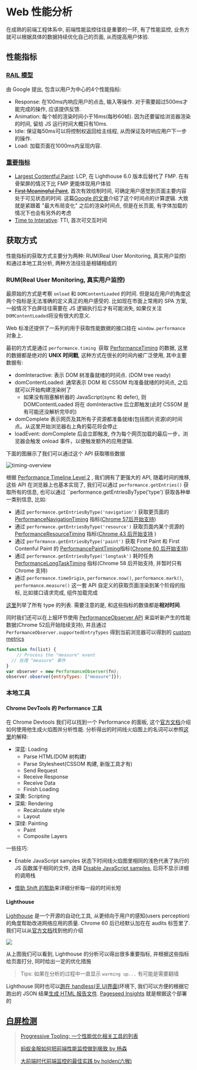 # Web 性能分析

在成熟的前端工程体系中, 前端性能监控往往是重要的一环, 有了性能监控, 业务方就可以根据具体的数据持续优化自己的页面, 从而提高用户体验.

## 性能指标

### [RAIL 模型](https://developers.google.com/web/fundamentals/performance/rail?hl=zh-cn#%E4%BB%A5%E7%94%A8%E6%88%B7%E4%B8%BA%E4%B8%AD%E5%BF%83)

由 Google 提出, 包含以用户为中心的4个性能指标: 

* Response: 在100ms内响应用户的点击, 输入等操作. 对于需要超过500ms才能完成的操作, 应该提供反馈.
* Animation: 每个帧的渲染时间小于16ms(每秒60帧). 因为还要留给浏览器渲染的时间, 留给 JS 运行时间大概只有10ms.
* Idle: 保证每50ms可以将控制权返回给主线程,  从而保证及时响应用户下一步的操作.
* Load: 加载页面在1000ms内呈现内容.

### [重要指标](https://web.dev/metrics/)

* [Largest Contentful Paint](https://web.dev/lcp/):  LCP, 在 Lighthouse 6.0 版本后替代了 FMP. 在有骨架屏的情况下比 FMP 更能体现用户体验
* [~~First Meaningful Paint~~](https://web.dev/first-meaningful-paint/), 首次有效绘制时间, 可确定用户感觉到页面主要内容处于可见状态的时间. 这篇[Google 的文章](https://docs.google.com/document/d/1BR94tJdZLsin5poeet0XoTW60M0SjvOJQttKT-JK8HI/view?hl=zh-cn)介绍了这个时间点的计算逻辑. 大致就是紧跟着 "最大布局变化" 之后的渲染时间点, 但是在长页面, 有字体加载的情况下也会有另外的考虑
* [Time to Interative](https://web.dev/interactive/): TTI, 首次可交互时间

## 获取方式

性能指标的获取方式主要分为两种: RUM(Real User Monitoring, 真实用户监控) 和通过本地工具分析, 两种方法往往是相辅相成的

### RUM(Real User Monitoring, 真实用户监控)

最原始的方式是考察 `onload` 和 `DOMContentLoaded` 的时间. 但是站在用户的角度这两个指标是无法准确的定义真正的用户感受的. 比如现在市面上常用的 SPA 方案, 一般情况下白屏往往需要在 JS 逻辑执行后才有可能消失, 如果仅关注`DOMContentLoaded`将没有很大的意义.

Web 标准还提供了一系列的用于获取性能数据的接口挂在 `window.performance` 对象上.

最初的方式是通过 `performance.timing `获取 [PerformanceTiming](https://developer.mozilla.org/zh-CN/docs/Web/API/PerformanceTiming) 的数据, 这里的数据都是绝对的 **UNIX 时间戳**, 这种方式在很长的时间内被广泛使用, 其中主要数据有:

* domInteractive:  表示 DOM 树准备就绪的时间点. (DOM tree ready)
* domContentLoaded: 通常表示 DOM 和 CSSOM 均准备就绪的时间点, 之后就可以开始构建渲染树了
  * 如果没有阻塞解析器的 JavaScript(sync 和 defer), 则 DOMContentLoaded 将在 domInteractive 后立即触发(此时 CSSOM 是有可能还没解析完毕的)
* domComplete 表示网页及其所有子资源都准备就绪(包括图片资源)的时间点。从这里开始浏览器右上角的菊花将会停止
* loadEvent: domComplete 后会立即触发, 作为每个网页加载的最后一步，浏览器会触发 onload 事件，以便触发额外的应用逻辑.

下面的图展示了我们可以通过这个 API 获取哪些数据

![timing-overview](https://www.w3.org/TR/navigation-timing/timing-overview.png)

根据 [Performance Timeline Level 2](https://developer.mozilla.org/en-US/docs/Web/API/Performance_Timeline) , 我们拥有了更强大的 API, 随着时间的推移, 这些 API 在浏览器上也基本实现了, 我们可以通过 `performance.getEntries()` 获取所有的信息, 也可以通过  ``performance.getEntriesByType('type')`获取各种单一类别信息, 比如: 

* 通过 `performance.getEntriesByType('navigation')` 获取更页面的 [PerformanceNavigationTiming](https://developer.mozilla.org/docs/Web/API/PerformanceNavigationTiming) 指标([Chrome 57后开始支持](https://caniuse.com/#feat=mdn-api_performancenavigationtiming))
* 通过 `performance.getEntriesByType('resource')` 获取页面内某个资源的 [PerformanceResourceTiming](https://developer.mozilla.org/zh-CN/docs/Web/API/PerformanceResourceTiming) 指标([Chrome 43 后开始支持](https://caniuse.com/#search=PerformanceResourceTiming) )
* 通过 `performance.getEntriesByType('paint')` 获取 First Paint 和 First Contenful Paint 的 [PerformancePaintTiming](https://developer.mozilla.org/zh-CN/docs/Web/API/PerformancePaintTiming)指标([Chrome 60 后开始支持](https://caniuse.com/#search=PerformancePaintTiming))
* 通过 `performance.getEntriesByType('longtask')` 耗时任务 [PerformanceLongTaskTiming](https://developer.mozilla.org/en-US/docs/Web/API/PerformanceLongTaskTiming) 指标(Chrome 58 后开始支持, 并暂时只有 Chrome 支持)
* 通过 `performance.timeOrigin`, `performance.now()`, `performance.mark()`, `performance.measure()` 这一套 API 自定义的获取页面渲染到某个阶段的指标, 比如接口请求完成, 组件加载完成

[这里](https://developer.mozilla.org/en-US/docs/Web/API/PerformanceEntry/entryType)列举了所有 type 的列表. 需要注意的是, 和这些指标的数值都是**相对时间**.

同时我们还可以在上报环节使用 [PerformanceObserver API](https://developer.mozilla.org/en-US/docs/Web/API/PerformanceObserver) 来监听新产生的性能数据(Chrome 52后开始陆续支持), 并且通过 `PerformanceObserver.supportedEntryTypes` 得到当前浏览器可以得到的 [custom metrics](https://web.dev/custom-metrics/)

```javascript
function fn(list) { 
	// Process the "measure" event
  // 处理 "measure" 事件 
} 
var observer = new PerformanceObserver(fn); 
observer.observe({entryTypes: ["measure"]});
```

### 本地工具

#### Chrome DevTools 的 Performance 工具

在 Chrome Devtools 我们可以找到一个 Performance 的面板, 这个[官方文档](https://developers.google.com/web/tools/chrome-devtools/evaluate-performance/?hl=zh-cn)介绍如何使用他生成火焰图并分析性能. 分析得出的时间线火焰图上的名词可以参照[这里](https://developers.google.com/web/tools/chrome-devtools/evaluate-performance/performance-reference?hl=zh-cn)的解释: 

* 深蓝: Loading
  * Parse HTML(DOM 树构建)
  * Parse Stylesheet(CSSOM 构建, 新版工具才有)
  * Send Request
  * Receive Response
  * Receive Data
  * Finish Loading
* 深黄: Scripting
* 深紫: Rendering
  * Recalculate style
  * Layout
* 深绿: Painting
  * Paint
  * Composite Layers

一些技巧: 

* Enable JavaScript samples 状态下时间线火焰图里相同的浅色代表了执行的 JS 函数属于相同的文件, 选择 [Disable JavaScript samples](https://developers.google.com/web/tools/chrome-devtools/evaluate-performance/reference#disable-js-samples), 后将不显示详细的调用栈

* [借助 Shift 的帮助](https://developers.google.com/web/tools/chrome-devtools/evaluate-performance/reference#select)来详细分析每一段的时间长短

#### Lighthouse

[Lighthouse](https://developers.google.com/web/tools/lighthouse/?hl=zh-cn) 是一个开源的自动化工具, 从更倾向于用户的感知(users perception)的角度帮助改进网络应用的质量. Chrome 60 后已经默认加在在 audits 标签里了. 我们可以从[官方文档](https://web.dev/learn/#lighthouse)找到他的介绍

![](https://developers.google.com/web/tools/lighthouse/images/report.png?hl=zh-cn)

从上图我们可以看到, Lighthouse 的分析可以得出很多重要指标, 并根据这些指标给页面打分, 同时给出一定的优化措施

> Tips: 如果在分析的过程中一直显示 `warming up...` 有可能是需要翻墙 

Lighthouse 同时也可以[跑在 handless(无 UI界面)](https://github.com/GoogleChrome/lighthouse/blob/master/docs/headless-chrome.md)环境下, 我们可以方便的根据它跑出的 JSON 结果[生成 HTML 报告文件](https://github.com/GoogleChrome/lighthouse/blob/master/docs/hacking-tips.md#iterating-on-the-report). [Pageseed Insights](https://developers.google.com/speed/pagespeed/insights/) 就是根据这个部署的

## [白屏检测](2020-05-21-white-screen.md)

> [Progressive Tooling: 一个性能优化相关工具的列表](https://progressivetooling.com/)
>
> [蚂蚁金服如何把前端性能监控做到极致 by 杨森](https://www.infoq.cn/article/Dxa8aM44oz*Lukk5Ufhy)
>
> [大前端时代前端监控的最佳实践 by holden(六猴)](https://zhuanlan.zhihu.com/p/38368337)
